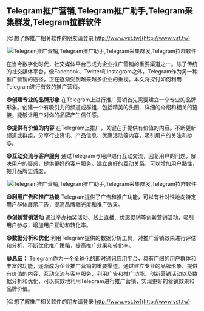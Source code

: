 ## **Telegram推广营销,Telegram推广助手,Telegram采集群发,Telegram拉群软件**

[😍想了解推广相关软件的朋友请登录 http://www.vst.tw](http://www.vst.tw)

 <center><img src="https://vst.tw/MP4/tuiguang/png/0.png" alt="Telegram推广营销,Telegram推广助手,Telegram采集群发,Telegram拉群软件"></center>

在当今数字化时代，社交媒体平台已成为企业推广营销的重要渠道之一。除了传统的社交媒体平台，像Facebook、Twitter和Instagram之外，Telegram作为另一种推广营销的途径，正在逐渐受到越来越多企业的重视。本文将探讨如何利用Telegram进行有效的推广营销。

**😄创建专业的品牌形象**
在Telegram上进行推广营销首先需要建立一个专业的品牌形象。创建一个有吸引力的频道或群组，包括精美的头图、详细的介绍和相关的链接，能够让用户对你的品牌产生信任感。

**😄提供有价值的内容**
在Telegram上推广，关键在于提供有价值的内容。不断更新频道或群组，分享行业资讯、产品信息、优惠活动等内容，吸引用户的关注和参与。

**😄互动交流与客户服务**
通过Telegram与用户进行互动交流，回复用户的问题，解决用户的疑惑，提供更好的客户服务。建立良好的互动关系，可以增加用户黏性，提升品牌忠诚度。

 <center><img src="https://vst.tw/MP4/tuiguang/png/8.png" alt="Telegram推广营销,Telegram推广助手,Telegram采集群发,Telegram拉群软件"></center>

**😄利用广告和推广功能**
Telegram提供了广告和推广功能，可以有针对性地向特定用户群体展示广告，提高品牌曝光度和推广效果。

**😄创新营销活动**
通过举办抽奖活动、线上直播、优惠促销等创新营销活动，吸引用户参与，增加用户互动和转化率。

**😄数据分析和优化**
利用Telegram提供的数据分析工具，对推广营销效果进行评估和分析，不断优化推广策略，提高推广效果和转化率。

**😄总结：**
Telegram作为一个全球化的即时通讯应用平台，具有广阔的用户群体和丰富的功能，逐渐成为企业推广营销的重要渠道。通过建立专业的品牌形象、提供有价值的内容、互动交流与客户服务、利用广告和推广功能、创新营销活动以及数据分析和优化，可以有效地利用Telegram进行推广营销，实现更好的营销效果和品牌价值。

[😍想了解推广相关软件的朋友请登录 http://www.vst.tw](http://www.vst.tw)



